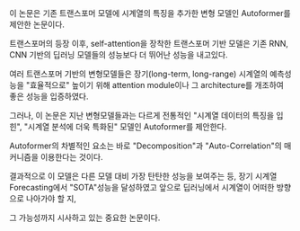 
이 논문은 기존 트랜스포머 모델에 시계열의 특징을 추가한 변형 모델인 Autoformer를 제안한 논문이다.

트랜스포머의 등장 이후, self-attention을 장착한 트랜스포머 기반 모델은 기존 RNN, CNN 기반의 딥러닝 모델들의 성능보다 더 뛰어난 성능을 내고있다.

여러 트랜스포머 기반의 변형모델들은 장기(long-term, long-range) 시계열의 예측성능을 "효율적으로" 높이기 위해 attention module이나 그 architecture를 개조하여 좋은 성능을 입증하였다.



그러나, 이 논문은 지난 변형모델들과는 다르게 전통적인 "시계열 데이터의 특징을 입힌", "시계열 분석에 더욱 특화된" 모델인 Autoformer를 제안한다.

Autoformer의 차별적인 요소는 바로 "Decomposition"과 "Auto-Correlation"의 매커니즘을 이용한다는 것이다.



결과적으로 이 모델은 다른 모델 대비 가장 탄탄한 성능을 보여주는 등, 장기 시계열 Forecasting에서 "SOTA"성능을 달성하였고 앞으로 딥러닝에서 시계열이 어떠한 방향으로 나아가야 할 지, 

그 가능성까지 시사하고 있는 중요한 논문이다. 

